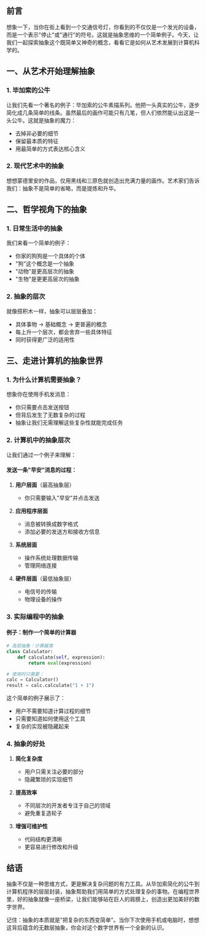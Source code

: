 ## 前言
想象一下，当你在街上看到一个交通信号灯，你看到的不仅仅是一个发光的设备，而是一个表示"停止"或"通行"的符号。这就是抽象思维的一个简单例子。今天，让我们一起探索抽象这个既简单又神奇的概念，看看它是如何从艺术发展到计算机科学的。

## 一、从艺术开始理解抽象

### 1. 毕加索的公牛
让我们先看一个著名的例子：毕加索的公牛素描系列。他把一头真实的公牛，逐步简化成几条简单的线条。虽然最后的画作可能只有几笔，但人们依然能认出这是一头公牛。这就是抽象的魔力：
- 去掉非必要的细节
- 保留最本质的特征
- 用最简单的方式表达核心含义

### 2. 现代艺术中的抽象
想想蒙德里安的作品，仅用黑线和三原色就创造出充满力量的画作。艺术家们告诉我们：抽象不是简单的省略，而是提炼和升华。

## 二、哲学视角下的抽象

### 1. 日常生活中的抽象
我们来看一个简单的例子：
- 你家的狗狗是一个具体的个体
- "狗"这个概念是一个抽象
- "动物"是更高层次的抽象
- "生物"是更更高层次的抽象

### 2. 抽象的层次
就像搭积木一样，抽象可以层层叠加：
- 具体事物 → 基础概念 → 更普遍的概念
- 每上升一个层次，都会舍弃一些具体特征
- 同时获得更广泛的适用性

## 三、走进计算机的抽象世界

### 1. 为什么计算机需要抽象？
想象你在使用手机发消息：
- 你只需要点击发送按钮
- 但背后发生了无数复杂的过程
- 抽象让我们无需理解这些复杂性就能完成任务

### 2. 计算机中的抽象层次
让我们通过一个例子来理解：

#### 发送一条"早安"消息的过程：
1. **用户层面**（最高抽象层）
   - 你只需要输入"早安"并点击发送

2. **应用程序层面**
   - 消息被转换成数字格式
   - 添加必要的发送方和接收方信息

3. **系统层面**
   - 操作系统处理数据传输
   - 管理网络连接

4. **硬件层面**（最低抽象层）
   - 电信号的传输
   - 物理设备的操作

### 3. 实际编程中的抽象

#### 例子：制作一个简单的计算器
```python
# 高层抽象：计算器类
class Calculator:
    def calculate(self, expression):
        return eval(expression)

# 使用时只需要：
calc = Calculator()
result = calc.calculate("1 + 1")
```

这个简单的例子展示了：
- 用户不需要知道计算过程的细节
- 只需要知道如何使用这个工具
- 复杂的实现被隐藏起来

### 4. 抽象的好处
1. **简化复杂度**
   - 用户只需关注必要的部分
   - 隐藏繁琐的实现细节

2. **提高效率**
   - 不同层次的开发者专注于自己的领域
   - 避免重复造轮子

3. **增强可维护性**
   - 代码结构更清晰
   - 更容易进行修改和升级

## 结语
抽象不仅是一种思维方式，更是解决复杂问题的有力工具。从毕加索简化的公牛到计算机程序的层层封装，抽象帮助我们用简单的方式处理复杂的事物。在编程世界里，好的抽象就像一座桥梁，让我们能够站在巨人的肩膀上，创造出更加美好的数字世界。

记住：抽象的本质就是"把复杂的东西变简单"。当你下次使用手机或电脑时，想想这背后蕴含的无数层抽象，你会对这个数字世界有一个全新的认识。
